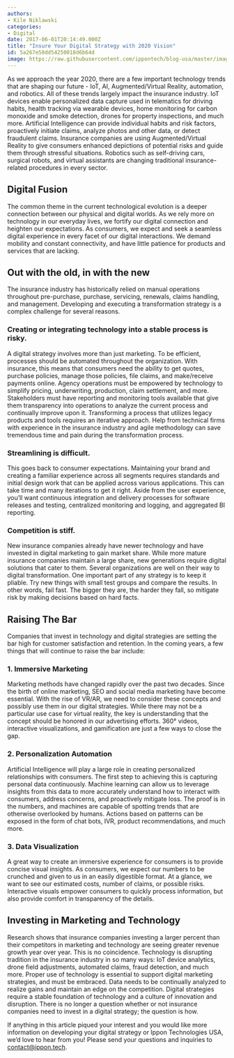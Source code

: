 ```yaml
---
authors:
- Kile Niklawski
categories:
- Digital
date: 2017-06-01T20:14:49.000Z
title: "Insure Your Digital Strategy with 2020 Vision"
id: 5a267e58dd54250018d6b64d
image: https://raw.githubusercontent.com/ippontech/blog-usa/master/images/2017/06/Digital-Insurance-Sponsored-Content-Option-2.png
---
```


As we approach the year 2020, there are a few important technology trends that are shaping our future - IoT, AI, Augmented/Virtual Reality, automation, and robotics. All of these trends largely impact the insurance industry. IoT devices enable personalized data capture used in telematics for driving habits, health tracking via wearable devices, home monitoring for carbon monoxide and smoke detection, drones for property inspections, and much more. Artificial Intelligence can provide individual habits and risk factors, proactively initiate claims, analyze photos and other data, or detect fraudulent claims. Insurance companies are using Augmented/Virtual Reality to give consumers enhanced depictions of potential risks and guide them through stressful situations. Robotics such as self-driving cars, surgical robots, and virtual assistants are changing traditional insurance-related procedures in every sector.

<h2>Digital Fusion</h2>
The common theme in the current technological evolution is a deeper connection between our physical and digital worlds. As we rely more on technology in our everyday lives, we fortify our digital connection and heighten our expectations. As consumers, we expect and seek a seamless digital experience in every facet of our digital interactions. We demand mobility and constant connectivity, and have little patience for products and services that are lacking.

<h2>Out with the old, in with the new</h2>
The insurance industry has historically relied on manual operations throughout pre-purchase, purchase, servicing, renewals, claims handling, and management. Developing and executing a transformation strategy is a complex challenge for several reasons.
<h3>Creating or integrating technology into a stable process is risky.</h3>
A digital strategy involves more than just marketing. To be efficient, processes should be automated throughout the organization. With insurance, this means that consumers need the ability to get quotes, purchase policies, manage those policies, file claims, and make/receive payments online. Agency operations must be empowered by technology to simplify pricing, underwriting, production, claim settlement, and more. Stakeholders must have reporting and monitoring tools available that give them transparency into operations to analyze the current process and continually improve upon it. Transforming a process that utilizes legacy products and tools requires an iterative approach. Help from technical firms with experience in the insurance industry and agile methodology can save tremendous time and pain during the transformation process.
<h3>Streamlining is difficult.</h3>
This goes back to consumer expectations. Maintaining your brand and creating a familiar experience across all segments requires standards and initial design work that can be applied across various applications. This can take time and many iterations to get it right. Aside from the user experience, you’ll want continuous integration and delivery processes for software releases and testing, centralized monitoring and logging, and aggregated BI reporting.
<h3>Competition is stiff.</h3>
New insurance companies already have newer technology and have invested in digital marketing to gain market share. While more mature insurance companies maintain a large share, new generations require digital solutions that cater to them. Several organizations are well on their way to digital transformation. One important part of any strategy is to keep it pliable. Try new things with small test groups and compare the results. In other words, fail fast. The bigger they are, the harder they fall, so mitigate risk by making decisions based on hard facts.

<h2>Raising The Bar</h2>
Companies that invest in technology and digital strategies are setting the bar high for customer satisfaction and retention. In the coming years, a few things that will continue to raise the bar include:
<h3>1. Immersive Marketing</h3>
Marketing methods have changed rapidly over the past two decades. Since the birth of online marketing, SEO and social media marketing have become essential. With the rise of VR/AR, we need to consider these concepts and possibly use them in our digital strategies. While there may not be a particular use case for virtual reality, the key is understanding that the concept should be honored in our advertising efforts. 360° videos, interactive visualizations, and gamification are just a few ways to close the gap.
<h3>2. Personalization Automation</h3>
Artificial Intelligence will play a large role in creating personalized relationships with consumers. The first step to achieving this is capturing personal data continuously. Machine learning can allow us to leverage insights from this data to more accurately understand how to interact with consumers, address concerns, and proactively mitigate loss. The proof is in the numbers, and machines are capable of spotting trends that are otherwise overlooked by humans. Actions based on patterns can be exposed in the form of chat bots, IVR, product recommendations, and much more.
<h3>3. Data Visualization</h3>
A great way to create an immersive experience for consumers is to provide concise visual insights. As consumers, we expect our numbers to be crunched and given to us in an easily digestible format. At a glance, we want to see our estimated costs, number of claims, or possible risks. Interactive visuals empower consumers to quickly process information, but also provide comfort in transparency of the details.

<h2>Investing in Marketing and Technology</h2>
Research shows that insurance companies investing a larger percent than their competitors in marketing and technology are seeing greater revenue growth year over year. This is no coincidence. Technology is disrupting tradition in the insurance industry in so many ways: IoT device analytics, drone field adjustments, automated claims, fraud detection, and much more. Proper use of technology is essential to support  digital marketing strategies, and must be embraced. Data needs to be continually analyzed to realize gains and maintain an edge on the competition. Digital strategies require a stable foundation of technology and a culture of innovation and disruption. There is no longer a question whether or not insurance companies need to invest in a digital strategy; the question is how.

If anything in this article piqued your interest and you would like more information on developing your digital strategy or Ippon Technologies USA, we’d love to hear from you! Please send your questions and inquiries to contact@ippon.tech.
